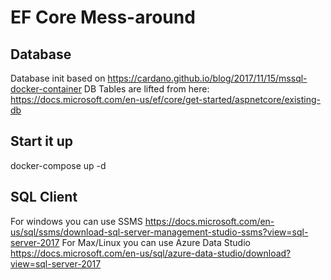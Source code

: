 # EF Core Mess-around

## Database

Database init based on <https://cardano.github.io/blog/2017/11/15/mssql-docker-container>
DB Tables are lifted from here: <https://docs.microsoft.com/en-us/ef/core/get-started/aspnetcore/existing-db>

## Start it up

docker-compose up -d

## SQL Client

For windows you can use SSMS <https://docs.microsoft.com/en-us/sql/ssms/download-sql-server-management-studio-ssms?view=sql-server-2017>
For Max/Linux you can use Azure Data Studio <https://docs.microsoft.com/en-us/sql/azure-data-studio/download?view=sql-server-2017>


